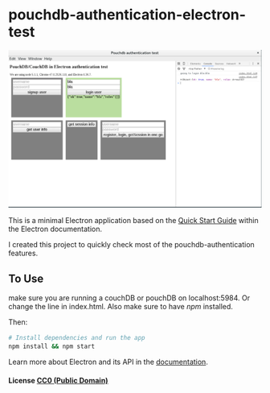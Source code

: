 # pouchdb-authentication-electron-test

![A screenshot showing the electron app in use](screenshot.png)

This is a minimal Electron application based on the [Quick Start Guide](http://electron.atom.io/docs/latest/tutorial/quick-start) within the Electron documentation.

I created this project to quickly check most of the pouchdb-authentication features.

## To Use
make sure you are running a couchDB or pouchDB on localhost:5984. Or change the line in index.html. Also make sure to have *npm* installed.

Then:
```bash
# Install dependencies and run the app
npm install && npm start
```

Learn more about Electron and its API in the [documentation](http://electron.atom.io/docs/latest).

#### License [CC0 (Public Domain)](LICENSE.md)
